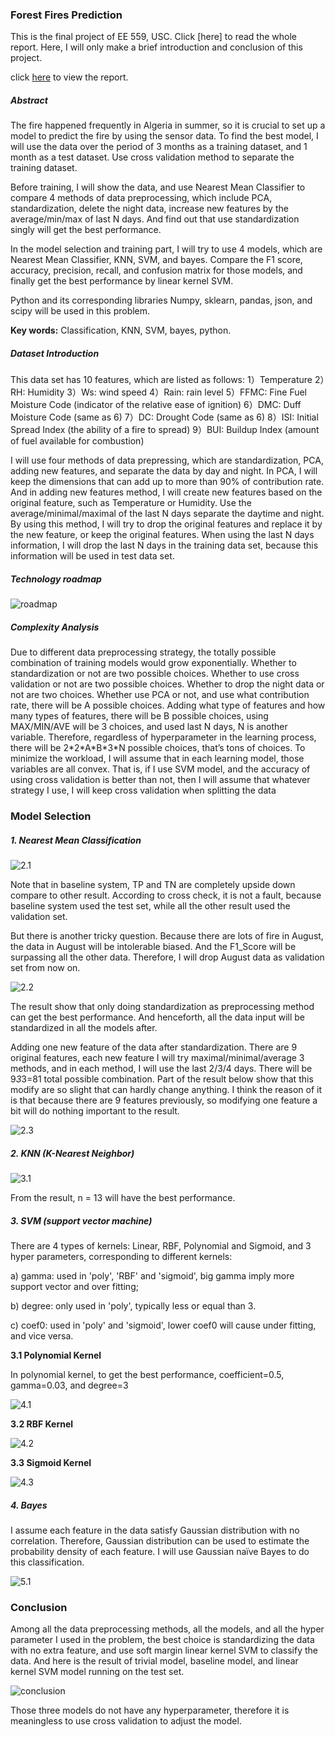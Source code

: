 ### Forest Fires Prediction

This is the final project of EE 559, USC. Click [here] to read the whole report. Here, I will only make a brief introduction and conclusion of this project.

click [here](https://github.com/Jingxiang-Zhang/ForestFiresPredictionByMachineLearning/blob/main/report.pdf) to view the report.

##### Abstract

The fire happened frequently in Algeria in summer, so it is crucial to set up a model to predict the fire by using the sensor data. To find the best model, I will use the data over the period of 3 months as a training dataset, and 1 month as a test dataset. Use cross validation method to separate the training dataset.

Before training, I will show the data, and use Nearest Mean Classifier to compare 4 methods of data preprocessing, which include PCA, standardization, delete the night data, increase new features by the average/min/max of last N days. And find out that use standardization singly will get the best performance.

In the model selection and training part, I will try to use 4 models, which are Nearest Mean Classifier, KNN, SVM, and bayes. Compare the F1 score, accuracy, precision, recall, and confusion matrix for those models, and finally get the best performance by linear kernel SVM.

Python and its corresponding libraries Numpy, sklearn, pandas, json, and scipy will be used in this problem.

**Key words:** Classification, KNN, SVM, bayes, python.

##### Dataset Introduction

This data set has 10 features, which are listed as follows:
1）Temperature
2）RH: Humidity
3）Ws: wind speed
4）Rain: rain level
5）FFMC: Fine Fuel Moisture Code (indicator of the relative ease of ignition)
6）DMC: Duff Moisture Code (same as 6)
7）DC: Drought Code (same as 6)
8）ISI: Initial Spread Index (the ability of a fire to spread)
9）BUI: Buildup Index (amount of fuel available for combustion)

I will use four methods of data prepressing, which are standardization, PCA, adding new features, and separate the data by day and night. In PCA, I will keep the dimensions that can add up to more than 90% of contribution rate. And in adding new features method, I will create new features based on the original feature, such as Temperature or Humidity. Use the average/minimal/maximal of the last N days separate the daytime and night. By using this method, I will try to drop the original features and replace it by the new feature, or keep the original features. When using the last N days information, I will drop the last N days in the training data set, because this information will be used in test data set.  

##### Technology roadmap

![roadmap](demonstration/1.1.png)

##### Complexity Analysis

Due to different data preprocessing strategy, the totally possible combination of training models would grow exponentially. Whether to standardization or not are two possible choices. Whether to use cross validation or not are two possible choices. Whether to drop the night data or not are two choices. Whether use PCA or not, and use what contribution rate, there will be A possible choices. Adding what type of features and how many types of features, there will be B possible choices, using MAX/MIN/AVE will be 3 choices, and used last N days, N is another variable. Therefore, regardless of hyperparameter in the learning process, there will be 2\*2\*A\*B\*3\*N possible choices, that’s tons of choices. To minimize the workload, I will assume that in each learning model, those variables are all convex. That is, if I use SVM model, and the accuracy of using cross validation is better than not, then I will assume that whatever strategy I use, I will keep cross validation when splitting the data 

### Model Selection 

##### 1.  Nearest Mean Classification 

![2.1](demonstration/2.1.png)

Note that in baseline system, TP and TN are completely upside down compare to other result. According to cross check, it is not a fault, because baseline system used the test set, while all the other result used the validation set.  

But there is another tricky question. Because there are lots of fire in August, the data in August will be intolerable biased. And the F1_Score will be surpassing all the other data. Therefore, I will drop August data as validation set from now on.  

![2.2](demonstration/2.2.png)

The result show that only doing standardization as preprocessing method can get the best performance. And henceforth, all the data input will be standardized in all the models after. 

Adding one new feature of the data after standardization. There are 9 original features, each new feature I will try maximal/minimal/average 3 methods, and in each method, I will use the last 2/3/4 days. There will be 9*3*3=81 total possible combination. Part of the result below show that this modify are so slight that can hardly change anything. I think the reason of it is that because there are 9 features previously, so modifying one feature a bit will do nothing important to the result.  

![2.3](demonstration/2.3.png)

##### 2. KNN (K-Nearest Neighbor)

![3.1](demonstration/3.1.png)

From the result, n = 13 will have the best performance.  

##### 3. SVM (support vector machine)

There are 4 types of kernels: Linear, RBF, Polynomial and Sigmoid, and 3 hyper parameters, corresponding to different kernels: 

a) gamma: used in 'poly', 'RBF' and 'sigmoid', big gamma imply more support vector and over fitting; 

b) degree: only used in 'poly', typically less or equal than 3. 

c) coef0: used in 'poly' and 'sigmoid', lower coef0 will cause under fitting, and vice versa. 

**3.1 Polynomial Kernel** 

In polynomial kernel, to get the best performance, coefficient=0.5, gamma=0.03, and degree=3 

![4.1](demonstration/4.1.png)

**3.2 RBF Kernel**

![4.2](demonstration/4.2.png)

 **3.3 Sigmoid Kernel**

![4.3](demonstration/4.3.png)

##### 4. Bayes

I assume each feature in the data satisfy Gaussian distribution with no correlation. Therefore, Gaussian distribution can be used to estimate the probability density of each feature. I will use Gaussian naïve Bayes to do this classification.  

![5.1](demonstration/5.1.png)

### Conclusion

Among all the data preprocessing methods, all the models, and all the hyper parameter I used in the problem, the best choice is standardizing the data with no extra feature, and use soft margin linear kernel SVM to classify the data. And here is the result of trivial model, baseline model, and linear kernel SVM model running on the test set. 

![conclusion](demonstration/6.1.png)

Those three models do not have any hyperparameter, therefore it is meaningless to use cross validation to adjust the model.  

